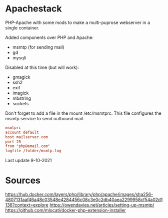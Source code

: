 # Apachestack
 PHP-Apache with some mods to make a multi-puprose webserver in a single container.

Added components over PHP and Apache:
  - msmtp (for sending mail)
  - gd
  - mysqli

Disabled at this time (but will work):
  - gmagick
  - ssh2
  - exif
  - imagick
  - mbstring
  - sockets


Don't forget to add a file in the mount /etc/msmtprc. 
This file configures the msmtp service to send outbound mail.
```conf
msmtprc
account default
host mailserver.com
port 25
from "php@email.com"
logfile /folder/msmtp.log
```

Last update 9-10-2021 

# Sources
https://hub.docker.com/layers/php/library/php/apache/images/sha256-4807131aaf46a48c03548e4284456c08c3e0c2db40aea2299958cf54a02d1136?context=explore
https://owendavies.net/articles/setting-up-msmtp/
https://github.com/mlocati/docker-php-extension-installer